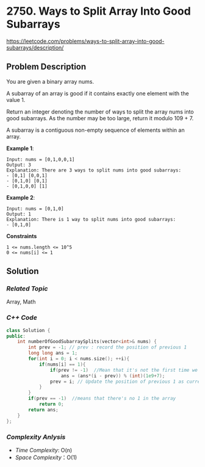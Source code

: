 # 2750. Ways to Split Array Into Good Subarrays
https://leetcode.com/problems/ways-to-split-array-into-good-subarrays/description/


## Problem Description

You are given a binary array nums.

A subarray of an array is good if it contains exactly one element with the value 1.

Return an integer denoting the number of ways to split the array nums into good subarrays. As the number may be too large, return it modulo 109 + 7.

A subarray is a contiguous non-empty sequence of elements within an array.


**Example 1**:
```
Input: nums = [0,1,0,0,1]
Output: 3
Explanation: There are 3 ways to split nums into good subarrays:
- [0,1] [0,0,1]
- [0,1,0] [0,1]
- [0,1,0,0] [1]
```
**Example 2**:
```
Input: nums = [0,1,0]
Output: 1
Explanation: There is 1 way to split nums into good subarrays:
- [0,1,0]
```

**Constraints**
```
1 <= nums.length <= 10^5
0 <= nums[i] <= 1
```

## Solution

### _Related Topic_
   Array, Math

### _C++ Code_
```cpp
class Solution {
public:
    int numberOfGoodSubarraySplits(vector<int>& nums) {
        int prev = -1; // prev : record the position of previous 1
        long long ans = 1;
        for(int i = 0; i < nums.size(); ++i){
            if(nums[i] == 1){
                if(prev != -1)  //Mean that it's not the first time we find 1
                    ans = (ans*(i - prev)) % (int)(1e9+7);
                prev = i; // Update the position of previous 1 as current 1 position
            }
        }
        if(prev == -1)  //means that there's no 1 in the array
            return 0;
        return ans;
    }
};
```

### _Complexity Anlysis_
- _Time Complexity_: O(n)
- _Space Complexity_：O(1)
